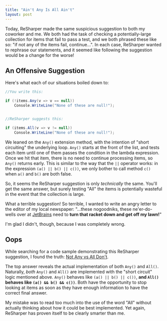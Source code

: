 ```yaml
---
title: "Ain't Any Is All Ain't"
layout: post
---
```



Today, ReSharper made the same suspicious suggestion to both my coworker and me.  We both had the task of checking a potentially-large collection for items that fail to pass a test, and we both phrased these like so: "if not any of the items fail, continue...".  In each case, ReSharper wanted to rephrase our statements, and it seemed like following the suggestion would be a change for the worse! 

## An Offensive Suggestion

Here's what each of our situations boiled down to:

```cs
//You write this:

if (!items.Any(v => v == null))
    Console.WriteLine("None of these are null!");


//ReSharper suggests this:

if (items.All(v => v != null))
    Console.WriteLine("None of these are null!");
```

We leaned on the `Any()` extension method, with the intention of "short circuiting" the underlying loop.  `Any()` starts at the front of the list, and tests each item until one of them passes the condition in the lambda expression.  Once we hit that item, there is no need to continue processing items, so `Any()` returns early.  This is similar to the way that the `||` operator works: in the expression `(a() || b() || c())`, we only bother to call method `c()` when `a()` and `b()` are both false.

So, it seems the ReSharper suggestion is only *technically* the same.  You'll get the same answer, but surely testing "All" the items is potentially wasteful in the event that the collection is large.

What a terrible suggestion!  So terrible, I wanted to write an angry letter to the editor of my local newspaper: "...these nogoodniks, these ne'er-do-wells over at <a href="http://www.jetbrains.com/resharper/">JetBrains</a> need to **turn that racket down and get off my lawn!**"

I'm glad I didn't, though, because I was completely wrong.

## Oops

While searching for a code sample demonstrating this ReSharper suggestion, I found the truth: <a href="http://stackoverflow.com/questions/9027530/linq-not-any-vs-all-dont">Not Any vs All Don't</a>.

The top answer reveals the actual implementation of both `Any()` and `All()`.  Naturally, *both* `Any()` and `All()` are implemented with the "short circuit" logic mentioned above.  `Any()` behaves like `(a() || b() || c())`, **and `All()` behaves like `(a() && b() && c())`**.  Both have the opportunity to stop looking at items as soon as they have enough information to have the correct final answer.

My mistake was to read too much into the use of the word "All" without actually thinking about how it could be best implemented.  Yet again, ReSharper has proven itself to be clearly smarter than me.
